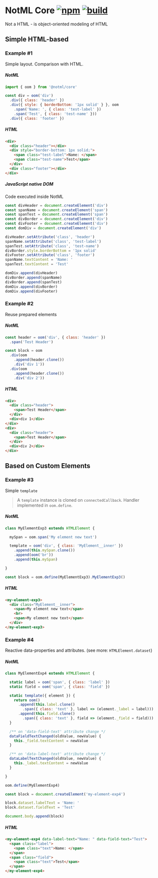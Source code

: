 # NotML Core [![npm][npmbadge]][npm] [![build][badge]][actions]

Not a HTML - is object-oriented modeling of HTML

## Simple HTML-based

### Example #1

Simple layout. Comparison with HTML.

##### NotML

```js
import { oom } from '@notml/core'

const div = oom('div')
  .div({ class: 'header' })
  .div({ style: { borderBottom: '1px solid' } }, oom
    .span('Name: ', { class: 'test-label' })
    .span('Test', { class: 'test-name' }))
  .div({ class: 'footer' })
```

##### HTML

```html
<div>
  <div class="header"></div>
  <div style="border-bottom: 1px solid;">
    <span class="test-label">Name: </span>
    <span class="test-name">Test</span>
  </div>
  <div class="footer"></div>
</div>
```

##### JavaScript native DOM

Code executed inside NotML

```js
const divHeader = document.createElement('div')
const spanName = document.createElement('span')
const spanTest = document.createElement('span')
const divBorder = document.createElement('div')
const divFooter = document.createElement('div')
const domDiv = document.createElement('div')

divHeader.setAttribute('class', 'header')
spanName.setAttribute('class', 'test-label')
spanTest.setAttribute('class', 'test-name')
divBorder.style.borderBottom = '1px solid'
divFooter.setAttribute('class', 'footer')
spanName.textContent = 'Name: '
spanTest.textContent = 'Test'

domDiv.append(divHeader)
divBorder.append(spanName)
divBorder.append(spanTest)
domDiv.append(divBorder)
domDiv.append(divFooter)
```

### Example #2

Reuse prepared elements

##### NotML

```js
const header = oom('div', { class: 'header' })
  .span('Test Header')

const block = oom
  .div(oom
    .append(header.clone())
    .div('div 1'))
  .div(oom
    .append(header.clone())
    .div('div 2'))
```

##### HTML

```html
<div>
  <div class="header">
    <span>Test Header</span>
  </div>
  <div>div 1</div>
</div>
<div>
  <div class="header">
    <span>Test Header</span>
  </div>
  <div>div 2</div>
</div>
```

## Based on Custom Elements

### Example #3

Simple `template`

> A `template` instance is cloned on `connectedCallback`. Handler implemented in `oom.define`.

##### NotML

```js
class MyElementExp3 extends HTMLElement {

  mySpan = oom.span('My element new text')

  template = oom('div', { class: 'MyElement__inner' })
    .append(this.mySpan.clone())
    .append(oom('br'))
    .append(this.mySpan)

}

const block = oom.define(MyElementExp3).MyElementExp3()
```

##### HTML

```html
<my-element-exp3>
  <div class="MyElement__inner">
    <span>My element new text</span>
    <br>
    <span>My element new text</span>
  </div>
</my-element-exp3>
```

### Example #4

Reactive data-properties and attributes. (see more: `HTMLElement.dataset`)

##### NotML

```js
class MyElementExp4 extends HTMLElement {

  static label = oom('span', { class: 'label' })
  static field = oom('span', { class: 'field' })

  static template({ element }) {
    return oom()
      .append(this.label.clone()
        .span({ class: 'text' }, label => (element._label = label)))
      .append(this.field.clone()
        .span({ class: 'text' }, field => (element._field = field)))
  }

  /** on 'data-field-text' attribute change */
  dataFieldTextChanged(oldValue, newValue) {
    this._field.textContent = newValue
  }

  /** on 'data-label-text' attribute change */
  dataLabelTextChanged(oldValue, newValue) {
    this._label.textContent = newValue
  }

}

oom.define(MyElementExp4)

const block = document.createElement('my-element-exp4')

block.dataset.labelText = 'Name: '
block.dataset.fieldText = 'Test'

document.body.append(block)
```

##### HTML

```html
<my-element-exp4 data-label-text="Name: " data-field-text="Test">
  <span class="label">
    <span class="text">Name: </span>
  </span>
  <span class="field">
    <span class="text">Test</span>
  </span>
</my-element-exp4>
```

[npmbadge]: https://img.shields.io/npm/v/@notml/core

[npm]: https://www.npmjs.com/package/@notml/core

[badge]: https://github.com/@notml/core/workflows/Checks%20%26%20Publish/badge.svg

[actions]: https://github.com/@notml/core/actions
